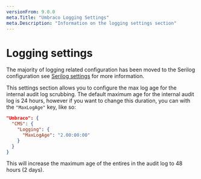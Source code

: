 ```yaml
---
versionFrom: 9.0.0
meta.Title: "Umbraco Logging Settings"
meta.Description: "Information on the logging settings section"
---
```


# Logging settings

The majority of logging related configuration has been moved to the Serilog configuration see [Serilog settings](../Serilog/) for more information. 

This settings section allows you to configure the max log age for the internal audit log scrubbing. The default maximum age for the internal audit log is 24 hours, however if you want to change this duration, you can with the `"MaxLogAge"` key, like so:


```json
"Umbraco": {
  "CMS": {
    "Logging": {
      "MaxLogAge": "2.00:00:00"
    }
  }
}
```

This will increase the maximum age of the entires in the audit log to 48 hours (2 days).
